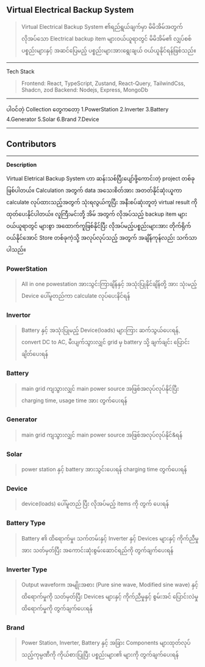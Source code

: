 ## Virtual Electrical Backup System

> Virtual Electrical Backup System ၏ရည်ရွယ်ချက်မှာ မိမိအိမ်အတွက် လိုအပ်သော Electrical backup item များဝယ်ယူရာတွင် မိမိအိမ်၏ လျှပ်စစ်ပစ္စည်းများနှင့် အဆင်ပြေမည့် ပစ္စည်းများအားရွေးချယ် ဝယ်ယူနိုင်ရန်ဖြစ်သည်။

 ---------------------------------

Tech Stack

>Frontend: React, TypeScript, Zustand, React-Query, TailwindCss, Shadcn, zod
>Backend: Nodejs, Express, MongoDb

---------------------------------

ပါ၀င်တဲ့ Collection တွေကတော့
1.PowerStation
2.Inverter
3.Battery
4.Generator
5.Solar
6.Brand
7.Device

---
## Contributors

---

**Description**

Virtual Eletrical Backup System ဟာ ဆန်းသစ်ပြီးပျော်ဖို့ကောင်းတဲ့ project တစ်ခုဖြစ်ပါတယ်။ Calculation အတွက် data အသေးစိတ်အား အတတ်နိုင်ဆုံးယူကာ calculate လုပ်ထားသည့်အတွက် သုံးရလွယ်ကူပြီး အနီးစပ်ဆုံးတူတဲ့ virtual result ကိုထုတ်ပေးနိုင်ပါတယ်။ လူကြီးမင်းတို့ အိမ် အတွက် လိုအပ်သည့် backup item များဝယ်ယူရာတွင် များစွာ အထောက်ကူဖြစ်နိုင်ပြီး လိုအပ်မည့်ပစ္စည်းများအား တိုက်ရိုက် ဝယ်နိုင်အောင် Store တစ်ခုကဲ့သို့ အလုပ်လုပ်သည့် အတွက် အချိန်ကုန်လည်း သက်သာပါသည်။


### PowerStation
>  All in one powestation အားသွင်းကြာချိန်နှင့် အသုံးပြုနိုင်ချိန်တို့ အား သုံးမည့် Device ပေါ်မူတည်ကာ calculate လုပ်ပေးနိင်ရန်

### Invertor
>  Battery နှင့် အသုံးပြုမည့် Device(loads) များကြား ဆက်သွယ်ပေးရန်, convert DC to AC, မီးပျက်သွားလျှင် grid မှ battery သို့ ချက်ချင်း ပြောင်းချိတ်ပေးရန်

### Battery 
>  main grid ကျသွားလျှင် main power source အဖြစ်အလုပ်လုပ်နိုင်ပြီး charging time, usage time အား တွက်ပေးရန်

### Generator
>  main grid ကျသွားလျှင် main power source အဖြစ်အလုပ်လုပ်နိုင်&ရန်

### Solar
>  power station နှင့် battery အားသွင်းပေးရန် charging time တွက်ပေးရန်

### Device
> device(loads) ပေါ်မူတည် ပြီး လိုအပ်မည့် items ကို တွက် ပေးရန်

### Battery Type
> Battery ၏ ထိရောက်မှု၊ သက်တမ်းနှင့် Inverter နှင့် Devices များနှင့် ကိုက်ညီမှုအား သတ်မှတ်ပြီး အကောင်းဆုံးစွမ်းဆောင်ရည်ကို တွက်ချက်ပေးရန်

### Inverter Type
> Output waveform အမျိုးအစား (Pure sine wave, Modified sine wave) နှင့် ထိရောက်မှုကို သတ်မှတ်ပြီး Devices များနှင့် ကိုက်ညီမှုနှင့် စွမ်းအင် ပြောင်းလဲမှု ထိရောက်မှုကို တွက်ချက်ပေးရန်


### Brand
> Power Station, Inverter, Battery နှင့် အခြား Components များထုတ်လုပ်သည့်ကုမ္ပဏီကို ကိုယ်စားပြုပြီး ပစ္စည်းများ၏ များကို တွက်ချက်ပေးရန်

